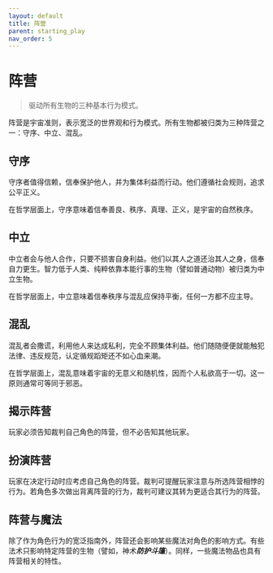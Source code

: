 ```yaml
---
layout: default
title: 阵营
parent: starting_play
nav_order: 5
---
```


# 阵营

> 驱动所有生物的三种基本行为模式。

阵营是宇宙准则，表示宽泛的世界观和行为模式。所有生物都被归类为三种阵营之一：守序、中立、混乱。

## 守序

守序者值得信赖，信奉保护他人，并为集体利益而行动。他们遵循社会规则，追求公平正义。

在哲学层面上，守序意味着信奉善良、秩序、真理、正义，是宇宙的自然秩序。

## 中立

中立者会与他人合作，只要不损害自身利益。他们以其人之道还治其人之身，信奉自力更生。智力低于人类、纯粹依靠本能行事的生物（譬如普通动物）被归类为中立生物。

在哲学层面上，中立意味着信奉秩序与混乱应保持平衡，任何一方都不应主导。

## 混乱

混乱者会撒谎，利用他人来达成私利，完全不顾集体利益。他们随随便便就能触犯法律、违反规范，认定循规蹈矩还不如心血来潮。

在哲学层面上，混乱意味着宇宙的无意义和随机性，因而个人私欲高于一切。这一原则通常可等同于邪恶。

## 揭示阵营

玩家必须告知裁判自己角色的阵营，但不必告知其他玩家。

## 扮演阵营

玩家在决定行动时应考虑自己角色的阵营。裁判可提醒玩家注意与所选阵营相悖的行为。若角色多次做出背离阵营的行为，裁判可建议其转为更适合其行为的阵营。

## 阵营与魔法

除了作为角色行为的宽泛指南外，阵营还会影响某些魔法对角色的影响方式。有些法术只影响特定阵营的生物（譬如，神术***防护斗篷***）。同样，一些魔法物品也具有阵营相关的特性。
